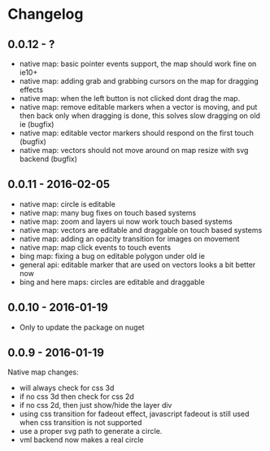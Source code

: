 # Changelog

## 0.0.12 - ?
 * native map: basic pointer events support, the map should work fine on ie10+
 * native map: adding grab and grabbing cursors on the map for dragging effects
 * native map: when the left button is not clicked dont drag the map.
 * native map: remove editable markers when a vector is moving, and put then back only when dragging is done, this solves slow dragging on old ie (bugfix)
 * native map: editable vector markers should respond on the first touch (bugfix)
 * native map: vectors should not move around on map resize with svg backend (bugfix)
 
## 0.0.11 - 2016-02-05
 * native map: circle is editable 
 * native map: many bug fixes on touch based systems
 * native map: zoom and layers ui now work touch based systems
 * native map: vectors are editable and draggable on touch based systems
 * native map: adding an opacity transition for images on movement
 * native map: map click events to touch events
 * bing map: fixing a bug on editable polygon under old ie
 * general api: editable marker that are used on vectors looks a bit better now
 * bing and here maps: circles are editable and draggable

## 0.0.10 - 2016-01-19
 * Only to update the package on nuget

## 0.0.9 - 2016-01-19
Native map changes:
 * will always check for css 3d
 * if no css 3d then check for css 2d
 * if no css 2d, then just show/hide the layer div 
 * using css transition for fadeout effect, javascript fadeout is still used when css transition is not supported
 * use a proper svg path to generate a circle.
 * vml backend now makes a real circle
